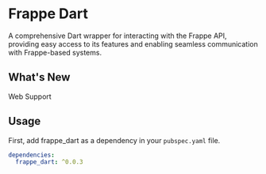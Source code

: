 # Frappe Dart

A comprehensive Dart wrapper for interacting with the Frappe API, providing easy access to its features and enabling seamless communication with Frappe-based systems.

## What's New

Web Support

## Usage

First, add frappe_dart as a dependency in your `pubspec.yaml` file.

```yaml
dependencies:
  frappe_dart: ^0.0.3
```
